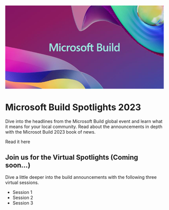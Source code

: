 ![picture alt](https://github.com/msusdev/Build-Spotlights-2023/blob/main/Banner.png "Microsoft Build 2023")

# Microsoft Build Spotlights 2023 #
Dive into the headlines from the Microsoft Build global event and learn what it means for your local community. Read about the announcements in depth with the Microsot Build 2023 book of news.

Read it here 

## Join us for the Virtual Spotlights (Coming soon...) ##
Dive a little deeper into the build announcements with the following three virtual sessions.
* Session 1
* Session 2
* Session 3
